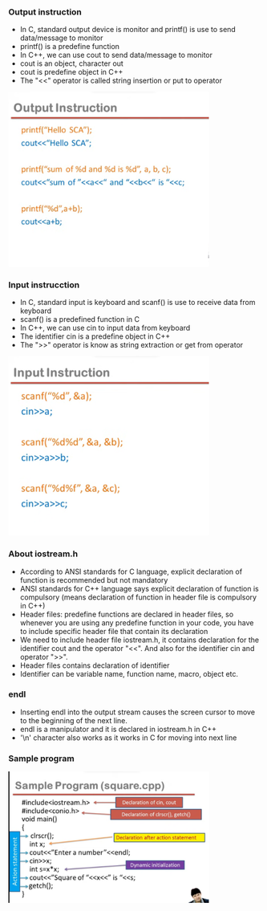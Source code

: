 ### Output instruction

- In C, standard output device is monitor and printf() is use to send data/message to monitor
- printf() is a predefine function
- In C++, we can use cout to send data/message to monitor
- cout is an object, character out
- cout is predefine object in C++
- The "<<" operator is called string insertion or put to operator

<img src="notes/output instruction.png" width="400">

### Input instrucction

- In C, standard input is keyboard and scanf() is use to receive data from keyboard
- scanf() is a predefined function in C
- In C++, we can use cin to input data from keyboard
- The identifier cin is a predefine object in C++
- The ">>" operator is know as string extraction or get from operator

<img src="notes/input instruction.png" width="400">

### About iostream.h

- According to ANSI standards for C language, explicit declaration of function is recommended but not mandatory
- ANSI standards for C++ language says explicit declaration of function is compulsory (means declaration of function in header file is compulsory in C++)
- Header files: predefine functions are declared in header files, so whenever you are using any predefine function in your code, you have to include specific header file that contain its declaration
- We need to include header file iostream.h, it contains declaration for the identifier cout and the operator "<<". And also for the identifier cin and operator ">>".
- Header files contains declaration of identifier
- Identifier can be variable name, function name, macro, object etc.

### endl

- Inserting endl into the output stream causes the screen cursor to move to the beginning of the next line.
- endl is a manipulator and it is declared in iostream.h in C++
- '\n' character also works as it works in C for moving into next line

### Sample program

<img src="notes/sample program.png" width="400">
